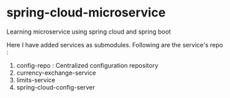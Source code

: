 # spring-cloud-microservice
Learning microservice using spring cloud and spring boot

Here I have added services as submodules. Following are the service's repo :
1. config-repo : Centralized configuration repository
2. currency-exchange-service
3. limits-service
4. spring-cloud-config-server
